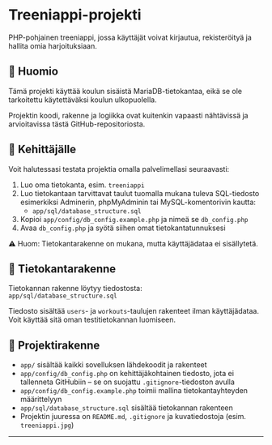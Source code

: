 # Treeniappi-projekti

PHP-pohjainen treeniappi, jossa käyttäjät voivat kirjautua, rekisteröityä ja hallita omia harjoituksiaan.

## 📌 Huomio

Tämä projekti käyttää koulun sisäistä MariaDB-tietokantaa, eikä se ole tarkoitettu käytettäväksi koulun ulkopuolella.

Projektin koodi, rakenne ja logiikka ovat kuitenkin vapaasti nähtävissä ja arvioitavissa tästä GitHub-repositoriosta.

## 🔧 Kehittäjälle

Voit halutessasi testata projektia omalla palvelimellasi seuraavasti:

1. Luo oma tietokanta, esim. `treeniappi`
2. Luo tietokantaan tarvittavat taulut tuomalla mukana tuleva SQL-tiedosto esimerkiksi Adminerin, phpMyAdminin tai MySQL-komentorivin kautta:
   - `app/sql/database_structure.sql`
3. Kopioi `app/config/db_config.example.php` ja nimeä se `db_config.php`
4. Avaa `db_config.php` ja syötä siihen omat tietokantatunnuksesi

⚠️ Huom: Tietokantarakenne on mukana, mutta käyttäjädataa ei sisällytetä.

## 🧱 Tietokantarakenne

Tietokannan rakenne löytyy tiedostosta:  
`app/sql/database_structure.sql`

Tiedosto sisältää `users`- ja `workouts`-taulujen rakenteet ilman käyttäjädataa. Voit käyttää sitä oman testitietokannan luomiseen.

## 📁 Projektirakenne

- `app/` sisältää kaikki sovelluksen lähdekoodit ja rakenteet
- `app/config/db_config.php` on kehittäjäkohtainen tiedosto, jota ei tallenneta GitHubiin – se on suojattu `.gitignore`-tiedoston avulla
- `app/config/db_config.example.php` toimii mallina tietokantayhteyden määrittelyyn
- `app/sql/database_structure.sql` sisältää tietokannan rakenteen
- Projektin juuressa on `README.md`, `.gitignore` ja kuvatiedostoja (esim. `treeniappi.jpg`)

---

